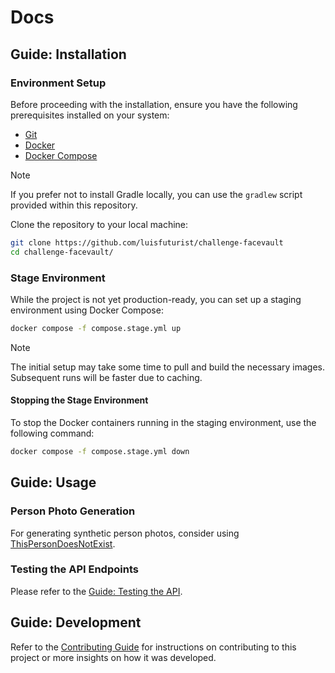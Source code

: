 # Docs

## Guide: Installation

### Environment Setup

Before proceeding with the installation, ensure you have the following prerequisites installed on your system:

- [Git](https://git-scm.com/downloads)
- [Docker](https://docs.docker.com/)
- [Docker Compose](https://docs.docker.com/compose)

> [!NOTE]
> If you prefer not to install Gradle locally, you can use the `gradlew` script provided within this repository.

Clone the repository to your local machine:

```sh
git clone https://github.com/luisfuturist/challenge-facevault
cd challenge-facevault/
```

### Stage Environment

While the project is not yet production-ready, you can set up a staging environment using Docker Compose:

```sh
docker compose -f compose.stage.yml up
```

> [!NOTE]
> The initial setup may take some time to pull and build the necessary images. Subsequent runs will be faster due to caching.

#### Stopping the Stage Environment

To stop the Docker containers running in the staging environment, use the following command:

```sh
docker compose -f compose.stage.yml down
```

## Guide: Usage

### Person Photo Generation

For generating synthetic person photos, consider using [ThisPersonDoesNotExist](https://this-person-does-not-exist.com/en).

### Testing the API Endpoints

Please refer to the [Guide: Testing the API](../CONTRIBUTING.md#testing-api).

## Guide: Development

Refer to the [Contributing Guide](../CONTRIBUTING.md) for instructions on contributing to this project or more insights on how it was developed.


